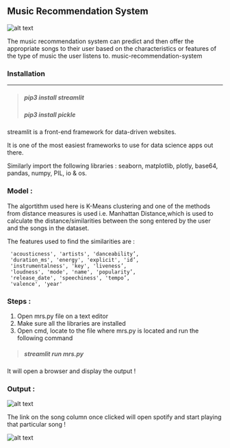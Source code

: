 ## Music Recommendation System
![alt text](https://github.com/misaaldsouza/music-recommendation-system/blob/main/images/front-end.PNG?raw=true)

The music recommendation system can predict and then offer the appropriate songs to their user based on the characteristics or features of the type of music the user listens to.
music-recommendation-system
### Installation
___
> ##### pip3 install streamlit
> ##### pip3 install pickle

streamlit is a front-end framework for data-driven websites. 

It is one of the most easiest frameworks to use for data science apps out there.

Similarly import the following libraries :
seaborn, matplotlib, plotly, base64, pandas, numpy, PIL, io & os.

### Model :

The algortithm used here is K-Means clustering and one of the methods from distance measures is used i.e. Manhattan Distance,which is used to calculate
the distance/similarities between the song entered by the user and the songs in the dataset. 

The features used to find the similarities are :

     'acousticness', 'artists', 'danceability’,
     'duration_ms', 'energy', 'explicit', 'id’, 
     'instrumentalness', 'key', 'liveness’, 
     'loudness', 'mode', 'name', 'popularity’, 
     'release_date', 'speechiness', 'tempo’, 
     'valence', 'year'

### Steps :

1. Open mrs.py file on a text editor
2. Make sure all the libraries are installed
3. Open cmd, locate to the file where mrs.py is located and run the following command
> ##### streamlit run mrs.py
It will open a browser and display the output !

### Output : 
![alt text](https://github.com/misaaldsouza/music-recommendation-system/blob/main/images/recommendations.PNG?raw=true)

The link on the song column once clicked will open spotify and start playing that particular song !

![alt text](https://github.com/misaaldsouza/music-recommendation-system/blob/main/images/sidebar-vis.PNG?raw=true)
